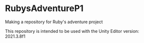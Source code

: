 # RubysAdventureP1
Making a repository for Ruby's adventure project

This repository is intended to be used with the Unity Editor version: 2021.3.8f1
